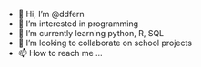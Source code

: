 - 👋 Hi, I’m @ddfern
- 👀 I’m interested in programming
- 🌱 I’m currently learning python, R, SQL
- 💞️ I’m looking to collaborate on school projects
- 📫 How to reach me ...

<!---
ddfern/ddfern is a ✨ special ✨ repository because its `README.md` (this file) appears on your GitHub profile.
You can click the Preview link to take a look at your changes.
--->
